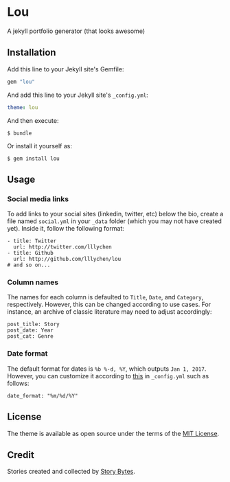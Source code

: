 # Lou
A jekyll portfolio generator (that looks awesome)

## Installation
Add this line to your Jekyll site's Gemfile:

```ruby
gem "lou"
```

And add this line to your Jekyll site's `_config.yml`:

```yaml
theme: lou
```

And then execute:

    $ bundle

Or install it yourself as:

    $ gem install lou

## Usage
### Social media links
To add links to your social sites (linkedin, twitter, etc) below the bio, create a file named `social.yml` in your `_data` folder (which you may not have created yet). Inside it, follow the following format:

```
- title: Twitter
  url: http://twitter.com/lllychen
- title: Github
  url: http://github.com/lllychen/lou
# and so on...
```

### Column names
The names for each column is defaulted to `Title`, `Date`, and `Category`, respectively. However, this can be changed according to use cases. For instance, an archive of classic literature may need to adjust accordingly:

```
post_title: Story
post_date: Year
post_cat: Genre
```

### Date format
The default format for dates is `%b %-d, %Y`, which outputs `Jan 1, 2017`. However, you can customize it according to [this](http://jekyll.tips/jekyll-casts/date-formatting/#date) in `_config.yml` such as follows:

```
date_format: "%m/%d/%Y"
```

## License
The theme is available as open source under the terms of the [MIT License](http://opensource.org/licenses/MIT).

## Credit
Stories created and collected by [Story Bytes](http://www.storybytes.com/view-length/0256-words/index-0256.html).
